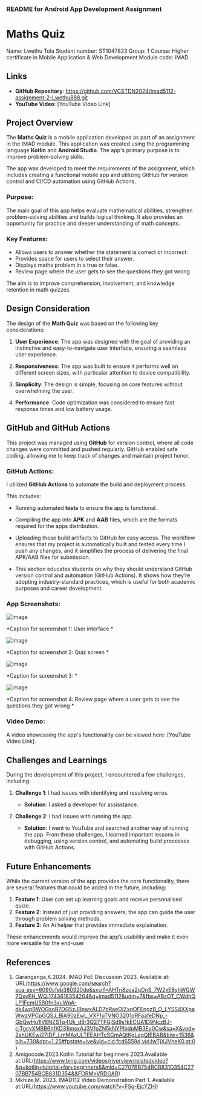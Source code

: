 
### **README for Android App Development Assignment**

# Maths Quiz
Name: Lwethu Tola
Student number: ST1047823
Group: 1
Course: Higher certificate in Mobile Application & Web Development
Module code: IMAD
  
## Links
- **GitHub Repository**: https://github.com/VCSTDN2024/imad5112-assignment-2-Lwethu888.git
- **YouTube Video**: [YouTube Video Link]

## Project Overview
The **Maths Quiz** is a mobile application developed as part of an assignment in the IMAD module. This application was created using the programming language **Kotlin** and **Android Studio**. The app's primary purpose is to improve problem-solving skills.

The app was developed to meet the requirements of the assignment, which includes creating a functional mobile app and utilizing GitHub for version control and CI/CD automation using GitHub Actions.

### Purpose:
The main goal of this app helps evaluate mathematical abilities, strengthen problem-solving abilities and builds logical thinking. It also provides an opportunity for practice and deeper understanding of math concepts.

### Key Features:
-  Allows users to answer whether the statement is correct or incorrect.
-  Provides space for users to select their answer. 
- Displays maths problem in a true or false.
- Review page where the user gets to see the questions they got wrong 
 
The aim is to improve comprehension, involvement, and knowledge retention in math quizzes.

## Design Consideration
The design of the **Math Quiz** was based on the following key considerations:

1. **User Experience**: The app was designed with the goal of providing an instinctive and easy-to-navigate user interface, ensuring a seamless user experience.
   
2. **Responsiveness**: The app was built to ensure it performs well on different screen sizes, with particular attention to device compatibility.
   
3. **Simplicity**: The design is simple, focusing on core features without overwhelming the user.
   
4. **Performance**: Code optimization was considered to ensure fast response times and low battery usage.

## GitHub and GitHub Actions
This project was managed using **GitHub** for version control, where all code changes were committed and pushed regularly. GitHub enabled safe coding, allowing me to keep track of changes and maintain project honor.

### GitHub Actions:
I utilized **GitHub Actions** to automate the build and deployment process. 

This includes:
- Running automated **tests** to ensure the app is functional.
- Compiling the app into **APK** and **AAB** files, which are the formats required for the apps distribution.
- Uploading these build artifacts to GitHub for easy access.
The workflow ensures that my project is automatically built and tested every time I push any changes, and it simplifies the process of delivering the final APK/AAB files for submission.

- This section educates students on why they should understand GitHub version control and automation (GitHub Actions). It shows how they’re adopting industry-standard practices, which is useful for both academic purposes and career development.

### App Screenshots:

![image](https://github.com/user-attachments/assets/9018f727-9351-4d1b-b992-48dc837b4852)

*Caption for screenshot 1: User interface *

![image](https://github.com/user-attachments/assets/d5f9822b-3ee6-48a1-b878-e887ff38c15d)

*Caption for screenshot 2: Quiz screen *

![image](https://github.com/user-attachments/assets/a90104aa-77ee-4017-8086-502fe79f572e)

*Caption for screenshot 3:  *

![image](https://github.com/user-attachments/assets/1af6721a-82a2-4633-a327-41ac9b6fd0fb)

*Caption for screenshot 4: Review page where a user gets to see the questions they got wrong *

### Video Demo:
A video showcasing the app's functionality can be viewed here: [YouTube Video Link].

## Challenges and Learnings
During the development of this project, I encountered a few challenges, including:

1. **Challenge 1**: I had issues with identifying and resolving erros. 
   - **Solution**:  I asked a developer for assisstance.
   
2. **Challenge 2**: I had issues with running the app.
   - **Solution**: I went to YouTube and searched another way of running the app.
From these challenges, I learned important lessons in debugging, using version control, and automating build processes with GitHub Actions.

## Future Enhancements
While the current version of the app provides the core functionality, there are several features that could be added in the future, including:
1. **Feature 1**: User can set up learning goals and receive personalised quize. 
2. **Feature 2**: Instead of just providing answers, the app can guide the user through problem solving methods.
3. **Feature 3**: An Ai helper that provides immediate explaination.

These enhancements would improve the app’s usability and make it even more versatile for the end-user

## References
1. Garanganga,K.2024. IMAD PoE Discussion 2023. Available at: URL(https://www.google.com/search?sca_esv=6090cfeb380320de&sxsrf=AHTn8zoa2qOnS_7W2xE8yhWGW7QxvEH_WQ:1743618354204&q=imad5112&udm=7&fbs=ABzOT_CWdhQLP1FcmU5B0fn3xuWpA-dk4wpBWOGsoR7DG5zJBpwxALD7bRaeOIZxqOFEngzB_O_LYSS4XXpaWwzVPCpGQSJ_BiA90zEwL_VXFfuTVNO3201qRFaafeDNp_-GbQwHu1lVENZSTp4Uk_d8r3Q27TFGjSd9s1kECUA1D9NczBJ-cjTgcyXMBB6hfKD31imsxAJ3VfpZN5kNYPlbdpMB3Ey0Cw&sa=X&ved=2ahUKEwi27IDF_LmMAxULTEEAHTcSGmAQtKgLegQIEBAB&biw=1536&bih=730&dpr=1.25#fpstate=ive&vld=cid:fcd6559d,vid:lwTjXJVheK0,st:0)   
2. Amigocode.2023.Kotlin Tutorial for beginners 2023.Available at:URL(https://www.bing.com/videos/riverview/relatedvideo?&q=kotlin+tutorial+for+beginners&&mid=C2707BB754BCB831D354C2707BB754BCB831D354&&FORM=VRDGAR)
3. Mkhize,M. 2023. IMAD112 Video Demonstration Part 1. Available at:URL(https://www.youtube.com/watch?v=FSg-EjcYZHI)
